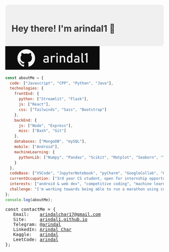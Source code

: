 <div style="background-color: #f0f0f0; padding: 20px; border-radius: 10px;">
  <h1 style="color: #333;">Hey there! I'm arindal1 🚀</h1>
</div>

<a href="https://github.com/arindal1">
  <img src="resources/github.jpg" alt="github" width="300px">
</a>

```javascript
const aboutMe = {
  code: ["Javascript", "CPP", "Python", "Java"],
  technologies: {
    frontEnd: {
      python: ["Streamlit", "Flask"],
      js: ["React"],
      css: ["Tailwinds", "Sass", "Bootstrap"]
    },
    backEnd: {
      js: ["Node", "Express"],
      misc: ["Bash", "Git"]
    },
    databases: ["MongoDB", "mySQL"],
    mobile: ["Android"],
    machineLearning: {
      pythonLib: ["Numpy", "Pandas", "Scikit", "Matplot", "Seaborn", "TensorFlow", "Keras", "OpenCV"]
    }
  },
  codeBase: ["VSCode", "JupyterNotebook", "pyCharm", "GoogleCollab", "Obsidian"],
  currentOccupation: ["3rd year CS student, open for internship opportunities"],
  interests: ["android & web dev", "competitive coding", "machine learning", "tech and more..."],
  challenge: "I'm working towards being able to run a marathon using code"
};
console.log(aboutMe);
```

<pre>
const contactMe = {
   Email:    <a href = "mailto: arindalchar17@gmail.com">arindalchar17@gmail.com</a>
   Site:     <a href="https://arindal1.github.io/portfolio-website/">arindal1.github.io</a>
   Telegram: <a href="https://t.me/arindal">@arindal</a>
   LinkedIn: <a href="https://www.linkedin.com/in/arindalchar/">Arindal Char</a>
   Kaggle:   <a href="https://www.kaggle.com/arindal">arindal</a>
   LeetCode: <a href="https://leetcode.com/arindal/">arindal</a>
};
</pre>
